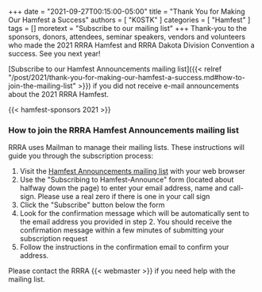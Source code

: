+++
date = "2021-09-27T00:15:00-05:00"
title = "Thank You for Making Our Hamfest a Success"
authors = [ "K0STK" ]
categories = [ "Hamfest" ]
tags = []
moretext = "Subscribe to our mailing list"
+++
Thank-you to the sponsors, donors, attendees, seminar speakers, vendors
and volunteers who made the 2021 RRRA Hamfest and RRRA Dakota Division
Convention a success. See you next year!

[Subscribe to our Hamfest Announcements mailing list]({{< relref "/post/2021/thank-you-for-making-our-hamfest-a-success.md#how-to-join-the-mailing-list" >}})
if you did not receive e-mail announcements about the 2021 RRRA Hamfest.

{{< hamfest-sponsors 2021 >}}
<p class="clear"></p>

<!--more-->

### How to join the RRRA Hamfest Announcements mailing list

RRRA uses Mailman to manage their mailing lists.
These instructions will guide you through the subscription process:

1. Visit the
[Hamfest Announcements mailing list](https://lists.rrra.org/mailman/listinfo/hamfest-announce)
 with your web
browser
1. Use the "Subscribing to Hamfest-Announce" form (located about halfway down
the page) to enter your email address, name and call-sign.
Please use a real zero if there is one in your call sign
1. Click the "Subscribe" button below the form
1. Look for the confirmation message which will be automatically sent
to the email address you provided in step 2. You should receive the
confirmation message within a few minutes of submitting your
subscription request
1. Follow the instructions in the confirmation email to confirm your
address.

Please contact the RRRA {{< webmaster >}} if you need help with the mailing
list.
